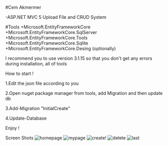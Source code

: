 #Cem Akmermer

-ASP.NET MVC 5 Upload File and CRUD System

#Tools
+Microsoft.EntityFrameworkCore
+Microsoft.EntityFrameworkCore.SqlServer
+Microsoft.EntityFrameworkCore.Tools
+Microsoft.EntityFrameworkCore.Sqlite
+Microsoft.EntityFrameworkCore.Desing (optionally)

I recommend you to use version 3.1.15 so that you don't get any errors during installation, all of tools

How to start !


1.Edit the json file according to you

2.Open nuget package manager from tools, add Migration and then update db

3.Add-Migration "InitialCreate"

4.Update-Database

Enjoy !

Screen Shots 
![homepage](https://user-images.githubusercontent.com/77552209/121265970-62b26080-c8c2-11eb-87af-ad954bb7c22b.png)
![mypage](https://user-images.githubusercontent.com/77552209/121265971-62b26080-c8c2-11eb-8d5d-935a493f984d.png)
![create](https://user-images.githubusercontent.com/77552209/121266238-d18fb980-c8c2-11eb-8d25-6a94c544af6d.png)!
![delete](https://user-images.githubusercontent.com/77552209/121265949-5928f880-c8c2-11eb-95a8-de243a409d38.png)
![last](https://user-images.githubusercontent.com/77552209/121265965-61813380-c8c2-11eb-869f-9ca654235adf.png)
